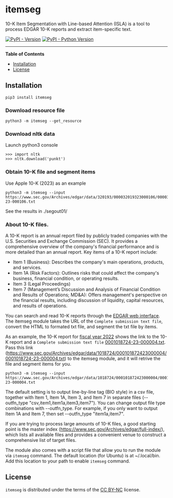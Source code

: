 # itemseg

10-K Item Segmentation with Line-based Attention (ISLA) is a tool to process
EDGAR 10-K reports and extract item-specific text. 


[![PyPI - Version](https://img.shields.io/pypi/v/itemseg.svg)](https://pypi.org/project/itemseg)
[![PyPI - Python Version](https://img.shields.io/pypi/pyversions/itemseg.svg)](https://pypi.org/project/itemseg)

-----

**Table of Contents**

- [Installation](#installation)
- [License](#license)

## Installation

```console
pip3 install itemseg
```

### Download resource file
```console
python3 -m itemseg --get_resource
```

### Download nltk data

Launch python3 console
```console
>>> import nltk
>>> nltk.download('punkt')
```

### Obtain 10-K file and segment items
Use Apple 10-K (2023) as an example
```console
python3 -m itemseg --input https://www.sec.gov/Archives/edgar/data/320193/000032019323000106/0000320193-23-000106.txt
```

See the results in ./segout01/


### About 10-K files. 
A 10-K report is an annual report filed by publicly traded companies with the U.S. Securities and Exchange Commission (SEC). It provides a comprehensive overview of the company's financial performance and is more detailed than an annual report. Key items of a 10-K report include:

* Item 1 (Business): Describes the company's main operations, products, and services.
* Item 1A (Risk Factors): Outlines risks that could affect the company's business, financial condition, or operating results. 
* Item 3 (Legal Proceedings)
* Item 7 (Management’s Discussion and Analysis of Financial Condition and Results of Operations; MD&A): Offers management's perspective on the financial results, including discussion of liquidity, capital resources, and results of operations.

You can search and read 10-K reports through the [EDGAR web interface](https://www.sec.gov/edgar/search-and-access). The itemseg module takes the URL of the `Complete submission text file`, convert the HTML to formated txt file, and segment the txt file by items. 

As an example, the 10-K report for [fiscal year 2022](https://www.sec.gov/Archives/edgar/data/1018724/000101872423000004/0001018724-23-000004-index.htm) shows the link to the 10-K report and a `Complete submission text file` [0001018724-23-000004.txt](https://www.sec.gov/Archives/edgar/data/1018724/000101872423000004/0001018724-23-000004.txt). Pass this link (https://www.sec.gov/Archives/edgar/data/1018724/000101872423000004/0001018724-23-000004.txt) to the itemseg module, and it will retrive the file and segment items for you. 

```console
python3 -m itemseg --input https://www.sec.gov/Archives/edgar/data/1018724/000101872423000004/0001018724-23-000004.txt
```

The default setting is to output line-by-line tag (BIO style) in a csv file, together with Item 1, Item 1A, Item 3, and Item 7 in separate files (--outfn_type "csv,item1,item1a,item3,item7"). You can change output file type combinations with --outfn_type. For example, if you only want to output Item 1A and Item 7, then set --outfn_type "item1a,item7". 

If you are trying to process large amounts of 10-K files, a good starting point is the master index (https://www.sec.gov/Archives/edgar/full-index/), which lists all available files and provides a convenient venue to construct a comprehensive list of target files.

The module also comes with a script file that allow you to run the module via `itemseg` command. The default location (for Ubuntu) is at ~/.local/bin. Add this location to your path to enable `itemseg` command. 


## License

`itemseg` is distributed under the terms of the [CC BY-NC](https://creativecommons.org/licenses/by-nc/4.0/) license.
